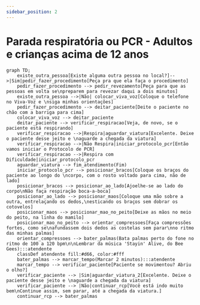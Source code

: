 ```yaml
---
sidebar_position: 2
---
```


# Parada respiratória ou PCR - Adultos e crianças acima de 12 anos

```mermaid
graph TD;
    existe_outra_pessoa[Existe alguma outra pessoa no local?]-->|Sim|pedir_fazer_procedimento[Peça pra que ela faça o procedimento]
    pedir_fazer_procedimento --> pedir_revezamento[Peça para que as pessoas em volta se\npreparem para revezar daqui a dois minutos]
    existe_outra_pessoa -->|Não| colocar_viva_voz[Coloque o telefone no Viva-Voz e \nsiga minhas orientações]
    pedir_fazer_procedimento --> deitar_paciente[Deite o paciente no chão com a barriga para cima]
    colocar_viva_voz --> deitar_paciente
    deitar_paciente --> verificar_respiracao[Veja, de novo, se o paciente está respirando]
    verificar_respiracao -->|Respira|aguardar_viatura[Excelente. Deixe o paciente desse jeito e \naguarde a chegada da viatura]
    verificar_respiracao -->|Não Respira|iniciar_protocolo_pcr[Então vamos iniciar o Protocolo de PCR]
    verificar_respiracao -->|Respira com Dificuldade|iniciar_protocolo_pcr
    aguardar_viatura --> fim_atendimento(Fim)
    iniciar_protocolo_pcr --> posicionar_bracos[Coloque os braços do paciente ao longo do \ncorpo, com o rosto voltado para cima, não de lado]
    posicionar_bracos --> posicionar_ao_lado[Ajoelhe-se ao lado do corpo\nNão faça respiração boca-a-boca]
    posicionar_ao_lado --> posicionar_maos[Coloque uma mão sobre a outra, entrelaçando os dedos,\nesticando os braços sem dobrar os cotovelos]
    posicionar_maos --> posicionar_mao_no_peito[Deixe as mãos no meio do peito, na linha do mamilo]
    posicionar_mao_no_peito --> orientar_compressoes[Faça compressões fortes, como se\nafundassem dois dedos as costelas sem parar\nno ritmo das minhas palmas]
    orientar_compressoes --> bater_palmas(Bata palmas perto do fone no ritmo de 100 a 120 bpm\n\nLembrar da música 'Stayin' Alive, do Bee Gees):::atendente
    classDef atendente fill:#d66, color:#fff
    bater_palmas --> marcar_tempo(Marcar 2 minutos):::atendente
    marcar_tempo --> verificar_paciente[Paciente se movimentou? Abriu o olho?]
    verificar_paciente --> |Sim|aguardar_viatura_2[Excelente. Deixe o paciente desse jeito e \naguarde a chegada da viatura]
    verificar_paciente --> |Não|continuar_rcp[Você está indo muito bem\nContinue assim, sem parar, até a chegada da viatura.]
    continuar_rcp --> bater_palmas

```

<!-- ## Considerações gerais

- Pergunte se existe alguma pessoa com treinamento em primeiros socorros no local.
- Interrompa a ligação somente após a chegada da viatura no local ou a melhora do paciente, oferecendo continuamente as orientações.
- Se houver suspeita ou dúvida de estar a vítima em PCR, oriente o início da RCP, porque há mais malefícios na demora do início das manobras do que iniciar em uma vítima com batimentos cardíacos.

## Quando o solicitante for leigo

- "Deite o paciente no chão com a barriga para cima."
- "Veja, de novo, se o paciente está respirando."
- Se estiver respirando normalmente, interrompa o protocolo e finalize a ligação: "Senhor(a), deixe o paciente desse jeito e aguarde a chegada da viatura."
- Se não respira ou se estiver respirando com dificuldade, como respiração do tipo gasping, também conhecido como respiração do tipo 'peixe fora da água', passar para o item 5;
- "Tem outra pessoa por perto para ajudar?"
  - Se sim: "Fica uma no telefone e outra fazendo as manobras."
  - Se não: "Deixa o telefone no viva-voz e siga o passo-a-passo."
- "Eu vou te orientar o que fazer."
  - "Coloque os braços do paciente ao longo do corpo, com o rosto voltado para cima, não de lado."
  - "Ajoelhe-se ao lado do corpo e não faça respiração boca-a-boca."
  - "Coloque uma mão sobre a outra, entrelaçando os dedos, esticando os braços sem dobrar os cotovelos."
  - "Deixe as mãos no meio do peito, na altura dos mamilos, e faça compressões rápidas (perto de 100 a 120 por minuto) e fortes (como se afundassem as costelas), sem parar."
  - A cada 2 minutos: "Troque as compressões com outra pessoa e não pare até a chegada da viatura no local."
  - Se não tiver outra pessoa: "Continue assim, sem parar, até a chegada da viatura."
- A cada 2 minutos, pergunte se há mudanças: "Paciente se movimentou? Abriu o olho?"
- A qualquer momento, ofereça palavras de apoio e estímulo: "É isso, continue assim.", "a Viatura está caminho.", "Estamos juntos." ou outros dizeres similares;
- "Vamos fazer tudo que for possível", "Continue firme, sua ajuda é muito importante."
- Se retornar a circulação espontânea, com o paciente voltando a respirar sem dificuldade, finalize a ligação: "Senhor(a), deixe o paciente desse jeito e aguarde a chegada da viatura."

## Quando o solicitante tiver conhecimento em primeiros socorros:

- "Deite o paciente no chão em decúbito dorsal."
- "Avalie a respiração do paciente."
- Comece as compressões na proporção de 30 por 2, se tiver equipamento para as ventilações.
- Se não tiver equipamento: "Não faça ventilações."
- "Faça sempre um ritmo de (pelo menos 100 compressões por minuto)."
- A cada 2 minutos: "Verifique o pulso carotídeo e troque a pessoa que faz as compressões."
- Após 2 minutos, caso não haja pulso e havendo DEA - Desfibrilador Externo Automático disponível: "Ligue o DEA e siga as orientações até a chegada da viatura no local."
- A qualquer momento, se o DEA indicar choque: "Cuidado! Não deixe ninguém encostar no paciente."
- "Reinicie a RCP após o choque por mais 2 minutos, antes de checar o pulso novamente." -->
